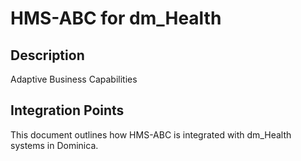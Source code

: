 # HMS-ABC for dm_Health

## Description

Adaptive Business Capabilities

## Integration Points

This document outlines how HMS-ABC is integrated with dm_Health systems in Dominica.
